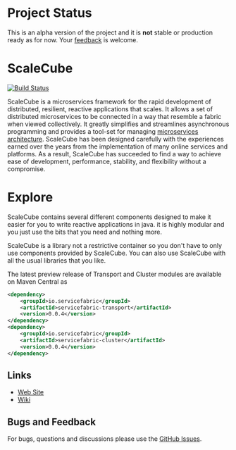 # Project Status

This is an alpha version of the project and it is **not** stable or production ready as for now. 
Your [feedback](https://github.com/scalecube/scalecube/issues) is welcome.    

# ScaleCube

[![Build Status](https://travis-ci.org/scalecube/scalecube.svg?branch=master)](https://travis-ci.org/scalecube/scalecube)

ScaleCube is a microservices framework for the rapid development of distributed, resilient, reactive
applications that scales. It allows a set of distributed microservices to be connected in a way that resemble a fabric 
when viewed collectively. It greatly simplifies and streamlines asynchronous programming and provides a tool-set for 
managing [microservices architecture](http://microservices.io/patterns/index.html). ScaleCube has been designed 
carefully with the experiences earned over the years from the implementation of many online services and platforms. 
As a result, ScaleCube has succeeded to find a way to achieve ease of development, performance, stability, 
and flexibility without a compromise.

# Explore
ScaleCube contains several different components designed to make it easier for you to write reactive applications in java. it is highly modular and you just use the bits that you need and nothing more.

ScaleCube is a library not a restrictive container so you don't have to only use components provided by ScaleCube. You can also use ScaleCube with all the usual libraries that you like.

The latest preview release of Transport and Cluster modules are available on Maven Central as

``` xml
<dependency>
	<groupId>io.servicefabric</groupId>
	<artifactId>servicefabric-transport</artifactId>
	<version>0.0.4</version>
</dependency>
<dependency>
	<groupId>io.servicefabric</groupId>
	<artifactId>servicefabric-cluster</artifactId>
	<version>0.0.4</version>
</dependency>
```

## Links

* [Web Site](http://scalecube.io/)
* [Wiki](https://github.com/scalecube/scalecube/wiki/Cluster)

## Bugs and Feedback

For bugs, questions and discussions please use the [GitHub Issues](https://github.com/scalecube/scalecube/issues).
